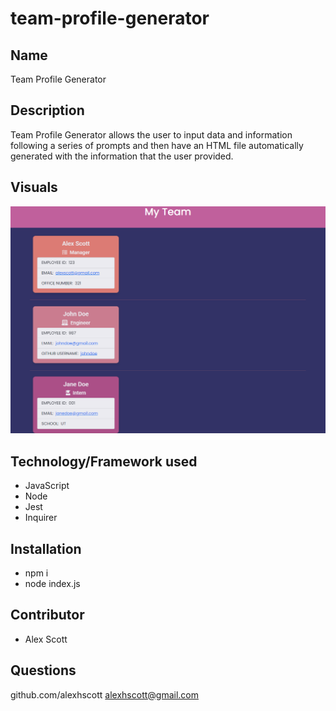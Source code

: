 # team-profile-generator

## Name

Team Profile Generator

## Description

Team Profile Generator allows the user to input data and information following a series of prompts and then have an HTML file automatically generated with the information that the user provided.

## Visuals

![dashboard](./assets/img/team-profile-generator.png)

## Technology/Framework used

- JavaScript
- Node
- Jest
- Inquirer

## Installation

- npm i
- node index.js

## Contributor

* Alex Scott

## Questions

github.com/alexhscott
alexhscott@gmail.com